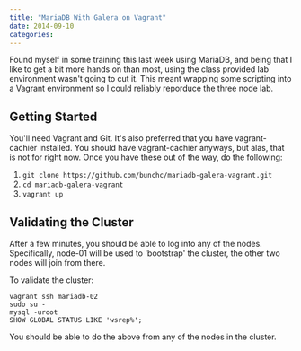 ```yaml
---
title: "MariaDB With Galera on Vagrant"
date: 2014-09-10
categories: 
---
```


Found myself in some training this last week using MariaDB, and being that I like to get a bit more hands on than most, using the class provided lab environment wasn't going to cut it. This meant wrapping some scripting into a Vagrant environment so I could reliably reporduce the three node lab.

## Getting Started

You'll need Vagrant and Git. It's also preferred that you have vagrant-cachier installed. You should have vagrant-cachier anyways, but alas, that is not for right now. Once you have these out of the way, do the following:

1. ```git clone https://github.com/bunchc/mariadb-galera-vagrant.git```
2. ```cd mariadb-galera-vagrant```
3. ```vagrant up```

## Validating the Cluster

After a few minutes, you should be able to log into any of the nodes. Specifically, node-01 will be used to 'bootstrap' the cluster, the other two nodes will join from there.

To validate the cluster:

```
vagrant ssh mariadb-02
sudo su -
mysql -uroot
SHOW GLOBAL STATUS LIKE 'wsrep%';
```

You should be able to do the above from any of the nodes in the cluster.